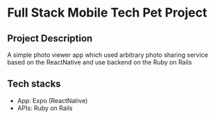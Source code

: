 # Full Stack Mobile Tech Pet Project

## Project Description
A simple photo viewer app which used arbitrary photo sharing service based on the ReactNative and use backend on the Ruby on Rails


## Tech stacks
- App: Expo (ReactNative)
- APIs: Ruby on Rails



